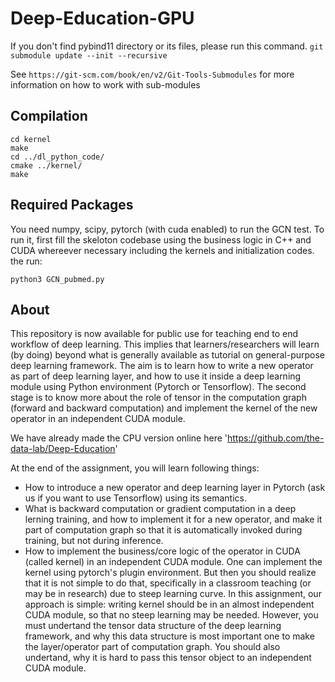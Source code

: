 # Deep-Education-GPU

If you don't find pybind11 directory or its files, please run this command.
`git submodule update --init --recursive`

See `https://git-scm.com/book/en/v2/Git-Tools-Submodules` for more information on how to work with sub-modules

## Compilation
```
cd kernel
make
cd ../dl_python_code/
cmake ../kernel/
make
```


## Required Packages

You need numpy, scipy, pytorch (with cuda enabled) to run the GCN test. To run it, first fill the skeloton codebase using the business logic in C++ and CUDA whereever necessary including the kernels and initialization codes. the run:
```
python3 GCN_pubmed.py
```

## About
This repository is now available for public use for teaching end to end workflow of deep learning. This implies that learners/researchers will learn (by doing) beyond what is generally available as tutorial on general-purpose deep learning framework. The aim is to learn how to write a new operator as part of deep learning layer, and how to use it inside a deep learning module using Python environment (Pytorch or Tensorflow). The second stage is to know more about the role of tensor in the computation graph (forward and backward computation) and implement the kernel of the new operator in an independent CUDA module.

We have already made the CPU version online here 'https://github.com/the-data-lab/Deep-Education'

At the end of the assignment, you will learn following things:

- How to introduce a new operator and deep learning layer in Pytorch (ask us if you want to use Tensorflow) using its semantics.
- What is backward computation or gradient computation in a deep lerning training, and how to implement it for a new operator, and make it part of computation graph so that it is automatically invoked during training, but not during inference.
- How to implement the business/core logic of the operator in CUDA (called kernel) in an independent CUDA module. One can implement the kernel using pytorch's plugin environment. But then you should realize that it is not simple to do that, specifically in a classroom teaching (or may be in research) due to steep learning curve. In this assignment, our approach is simple: writing kernel should be in an almost independent CUDA module, so that no steep learning may be needed. However, you must undertand the tensor data structure of the deep learning framework, and why this data structure is most important one to make the layer/operator part of computation graph. You should also undertand, why it is hard to pass this tensor object to an independent CUDA module.
